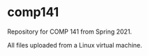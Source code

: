 # comp141
Repository for COMP 141 from Spring 2021.

All files uploaded from a Linux virtual machine.
